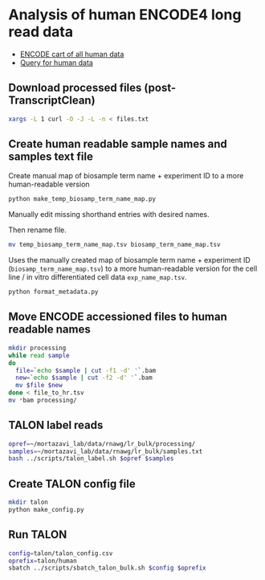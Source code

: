 # Analysis of human ENCODE4 long read data

<!-- * [ENCODE cart of human cell line data](https://www.encodeproject.org/carts/723c6f14-e68b-4480-8a61-704a15ac5c7a/)
* [ENCODE cart of human tissue data](https://www.encodeproject.org/carts/26bd2879-329d-4168-98b9-6d132a1aad0f/) -->
* [ENCODE cart of all human data](https://www.encodeproject.org/carts/829d339c-913c-4773-8001-80130796a367/)
* [Query for human data](https://www.encodeproject.org/search/?type=Experiment&control_type!=*&perturbed=false&assay_title=long+read+RNA-seq&lab.title=Ali+Mortazavi%2C+UCI&replicates.library.biosample.donor.organism.scientific_name=Homo+sapiens&award.rfa=ENCODE4&replicates.library.nucleic_acid_term_name=polyadenylated+mRNA&limit=all)

## Download processed files (post-TranscriptClean)
```bash
xargs -L 1 curl -O -J -L -n < files.txt
```

## Create human readable sample names and samples text file

Create manual map of biosample term name + experiment ID to a more human-readable version
```bash
python make_temp_biosamp_term_name_map.py
```

Manually edit missing shorthand entries with desired names.

Then rename file.
```bash
mv temp_biosamp_term_name_map.tsv biosamp_term_name_map.tsv
```

Uses the manually created map of biosample term name + experiment ID (`biosamp_term_name_map.tsv`) to a more human-readable version for the cell line / in vitro differentiated cell data `exp_name_map.tsv`.
```bash
python format_metadata.py
```

## Move ENCODE accessioned files to human readable names
```bash
mkdir processing
while read sample
do
  file=`echo $sample | cut -f1 -d' '`.bam
  new=`echo $sample | cut -f2 -d' '`.bam
  mv $file $new
done < file_to_hr.tsv
mv *bam processing/
```

## TALON label reads
```bash
opref=~/mortazavi_lab/data/rnawg/lr_bulk/processing/
samples=~/mortazavi_lab/data/rnawg/lr_bulk/samples.txt
bash ../scripts/talon_label.sh $opref $samples
```

<!-- Check to see which things finished 11/29/21
```bash
tail processing/talon_label.o* | grep -B 8 "Run complete" | grep "talon_label.o"
``` -->

<!-- Check to see which things finished 2/18/22
Just using the fact that hpc3 slurm jobs rolled over to start with 1 to
limit to just the recent jobs
```bash
tail processing/talon_label.o1* | grep -B 8 "Run complete" | grep "talon_label.o"
``` -->

<!-- Check to see which things finished 4/12/22
```bash
tail processing/talon_label.o1214* | grep -B 8 "Run complete" | grep "talon_label.o"
``` -->

## Create TALON config file
```bash
mkdir talon
python make_config.py
```

## Run TALON
```bash
config=talon/talon_config.csv
oprefix=talon/human
sbatch ../scripts/sbatch_talon_bulk.sh $config $oprefix
```

<!-- Using more manageable chunks of data for TALON - 14 datasets at a time
```bash
oprefix=talon/human
sbatch ../scripts/sbatch_talon_bulk.sh talon/talon_config_1.csv $oprefix # finished 11/24/21
sbatch ../scripts/sbatch_talon_bulk.sh -d talon/human.db talon/talon_config_2.csv $oprefix # done 11/25/21
sbatch ../scripts/sbatch_talon_bulk.sh -d talon/human.db talon/talon_config_3.csv $oprefix # done 11/25/21
sbatch ../scripts/sbatch_talon_bulk.sh -d talon/human.db talon/talon_config_4.csv $oprefix # done 11/27/21
sbatch ../scripts/sbatch_talon_bulk.sh -d talon/human.db talon/talon_config_5.csv $oprefix # done 11/27/21
sbatch ../scripts/sbatch_talon_bulk.sh -d talon/human.db talon/talon_config_6.csv $oprefix # done 11/28/21
sbatch ../scripts/sbatch_talon_bulk.sh -d talon/human.db talon/talon_config_7.csv $oprefix # done 11/29/21

sbatch ../scripts/sbatch_talon_bulk.sh -d talon/human.db talon/talon_config_8.csv $oprefix # done 2/23/22
sbatch ../scripts/sbatch_talon_bulk.sh -d talon/human.db talon/talon_config_9.csv $oprefix # done 2/24/22
sbatch ../scripts/sbatch_talon_bulk.sh -d talon/human.db talon/talon_config_10.csv $oprefix # done 2/28/22

config=talon/talon_config.csv
oprefix=talon/human
sbatch ../scripts/sbatch_talon_bulk.sh -d talon/human.db talon/talon_config_11.csv $oprefix # running 4/12/22
``` -->
